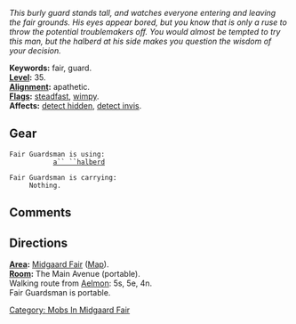 *This burly guard stands tall, and watches everyone entering and leaving
the fair grounds. His eyes appear bored, but you know that is only a
ruse to throw the potential troublemakers off. You would almost be
tempted to try this man, but the halberd at his side makes you question
the wisdom of your decision.*

**Keywords:** fair, guard.  
**[Level](Level "wikilink"):** 35.  
**[Alignment](Alignment "wikilink"):** apathetic.  
**[Flags](:Category:_Mob_Types "wikilink"):**
[steadfast](Sentinel_Mobs "wikilink"), [wimpy](Wimpy_Mobs "wikilink").  
**Affects:** [detect hidden](Detect_Hidden "wikilink"), [detect
invis](Detect_Invis "wikilink").  

## Gear

`Fair Guardsman is using:`  
<wielded>`           `[`a`` ``halberd`](Halberd "wikilink")

`Fair Guardsman is carrying:`  
`     Nothing.`

## Comments

## Directions

**[Area](:Category:_Areas "wikilink"):** [Midgaard
Fair](:Category:_Midgaard_Fair "wikilink")
([Map](Midgaard_Fair_Map "wikilink")).  
**[Room](:Category:_Rooms "wikilink"):** The Main Avenue (portable).  
Walking route from [Aelmon](Aelmon "wikilink"): 5s, 5e, 4n.  
Fair Guardsman is portable.  

[Category: Mobs In Midgaard
Fair](Category:_Mobs_In_Midgaard_Fair "wikilink")

